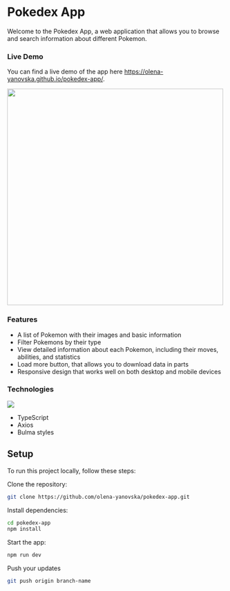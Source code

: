 # Pokedex App
Welcome to the Pokedex App, a web application that allows you to browse and search information about different Pokemon.

### Live Demo
You can find a live demo of the app here https://olena-yanovska.github.io/pokedex-app/.

<img src="https://user-images.githubusercontent.com/116846571/233090416-eeed8d68-4694-4001-b89a-83816589c7e4.PNG" width="500">

### Features
- A list of Pokemon with their images and basic information
- Filter Pokemons by their type
- View detailed information about each Pokemon, including their moves, abilities, and statistics
- Load more button, that allows you to download data in parts
- Responsive design that works well on both desktop and mobile devices

### Technologies
[![](https://skills.thijs.gg/icons?i=html,css,js,react)](https://skills.thijs.gg)
- TypeScript
- Axios
- Bulma styles


## Setup
To run this project locally, follow these steps:

Clone the repository:
```bash
git clone https://github.com/olena-yanovska/pokedex-app.git
```
Install dependencies:
```bash
cd pokedex-app
npm install
```
Start the app:
```bash
npm run dev
```

Push your updates
```bash
git push origin branch-name
````

